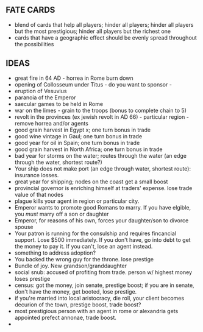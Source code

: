 ## FATE CARDS

- blend of cards that help all players; hinder all players; hinder all players but the most prestigious; hinder all players but the richest one
- cards that have a geographic effect should be evenly spread throughout the possibilities

## IDEAS

- great fire in 64 AD - horrea in Rome burn down
- opening of Collosseum under Titus - do you want to sponsor -
- eruption of Vesuvius
- paranoia of the Emperor
- saecular games to be held in Rome
- war on the limes - grain to the troops (bonus to complete chain to 5)
- revolt in the provinces (ex jewish revolt in AD 66) - particular region - remove horrea and/or agents
- good grain harvest in Egypt x; one turn bonus in trade
- good wine vintage in Gaul; one turn bonus in trade
- good year for oil in Spain; one turn bonus in trade
- good grain harvest in North Africa; one turn bonus in trade
- bad year for storms on the water; routes through the water (an edge through the water, shortest route?)
- Your ship does not make port (an edge through water, shortest route): insurance losses.
- great year for shipping; nodes on the coast get a small boost
- provincial governor is enriching himself at traders' expense. lose trade value of that nodes
- plague kills your agent in region or particular city.
- Emperor wants to promote good Romans to marry. If you have elgible, you *must* marry off a son or daughter
- Emperor, for reasons of his own, forces your daughter/son to divorce spouse
- Your patron is running for the consulship and requires fincancial support. Lose $500 immediately. If you don't have, go into debt to get the money to pay it. If you can't, lose an agent instead.
- something to address adoption?
- You backed the wrong guy for the throne. lose prestige
- Bundle of joy. New grandson/granddaughter
- social snub: accused of profiting from trade. person w/ highest money loses prestige
- census: got the money, join senate, prestige boost; if you are in senate, don't have the money, get booted, lose prestige.
- if you're married into local aristocracy, die roll, your client becomes decurion of the town, prestige boost, trade boost?
- most prestigious person with an agent in rome or alexandria gets appointed prefect annonae, trade boost.
-
